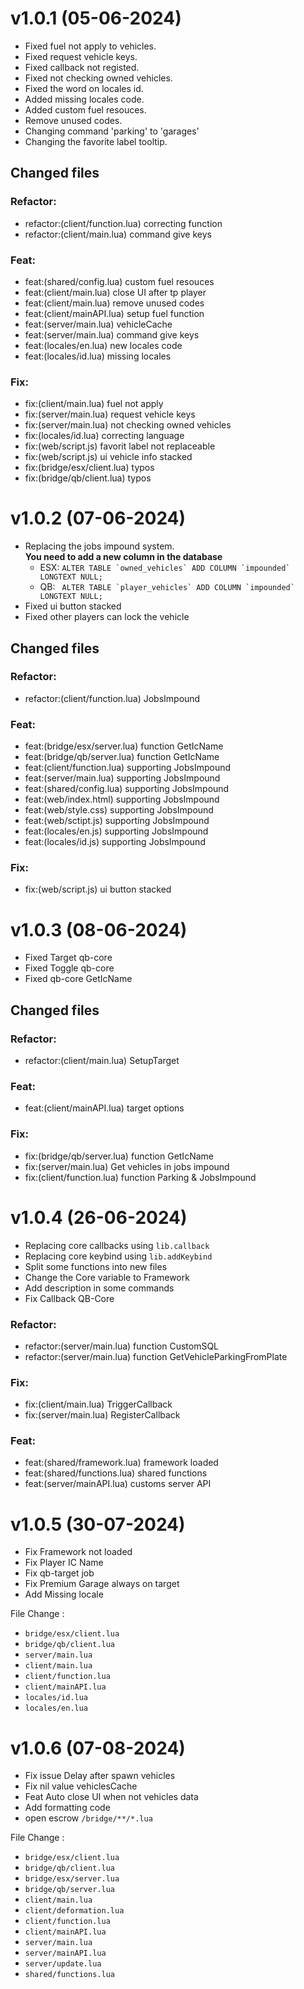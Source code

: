 # v1.0.1 (05-06-2024)

- Fixed fuel not apply to vehicles.
- Fixed request vehicle keys.
- Fixed callback not registed.
- Fixed not checking owned vehicles.
- Fixed the word on locales id.
- Added missing locales code.
- Added custom fuel resouces.
- Remove unused codes.
- Changing command 'parking' to 'garages'
- Changing the favorite label tooltip.

## Changed files

### Refactor:

- refactor:(client/function.lua) correcting function
- refactor:(client/main.lua) command give keys

### Feat:

- feat:(shared/config.lua) custom fuel resouces
- feat:(client/main.lua) close UI after tp player
- feat:(client/main.lua) remove unused codes
- feat:(client/mainAPI.lua) setup fuel function
- feat:(server/main.lua) vehicleCache
- feat:(server/main.lua) command give keys
- feat:(locales/en.lua) new locales code
- feat:(locales/id.lua) missing locales

### Fix:

- fix:(client/main.lua) fuel not apply
- fix:(server/main.lua) request vehicle keys
- fix:(server/main.lua) not checking owned vehicles
- fix:(locales/id.lua) correcting language
- fix:(web/script.js) favorit label not replaceable
- fix:(web/script.js) ui vehicle info stacked
- fix:(bridge/esx/client.lua) typos
- fix:(bridge/qb/client.lua) typos

# v1.0.2 (07-06-2024)

- Replacing the jobs impound system.<br>
  **You need to add a new column in the database**
  - ESX: `` ALTER TABLE `owned_vehicles` ADD COLUMN `impounded` LONGTEXT NULL; ``
  - QB: `` ALTER TABLE `player_vehicles` ADD COLUMN `impounded` LONGTEXT NULL;``
- Fixed ui button stacked
- Fixed other players can lock the vehicle

## Changed files

### Refactor:

- refactor:(client/function.lua) JobsImpound

### Feat:

- feat:(bridge/esx/server.lua) function GetIcName
- feat:(bridge/qb/server.lua) function GetIcName
- feat:(client/function.lua) supporting JobsImpound
- feat:(server/main.lua) supporting JobsImpound
- feat:(shared/config.lua) supporting JobsImpound
- feat:(web/index.html) supporting JobsImpound
- feat:(web/style.css) supporting JobsImpound
- feat:(web/sctipt.js) supporting JobsImpound
- feat:(locales/en.js) supporting JobsImpound
- feat:(locales/id.js) supporting JobsImpound

### Fix:

- fix:(web/script.js) ui button stacked

# v1.0.3 (08-06-2024)

- Fixed Target qb-core
- Fixed Toggle qb-core
- Fixed qb-core GetIcName

## Changed files

### Refactor:

- refactor:(client/main.lua) SetupTarget

### Feat:

- feat:(client/mainAPI.lua) target options

### Fix:

- fix:(bridge/qb/server.lua) function GetIcName
- fix:(server/main.lua) Get vehicles in jobs impound
- fix:(client/function.lua) function Parking & JobsImpound

# v1.0.4 (26-06-2024)

- Replacing core callbacks using `lib.callback`
- Replacing core keybind using `lib.addKeybind`
- Split some functions into new files
- Change the Core variable to Framework
- Add description in some commands
- Fix Callback QB-Core

### Refactor:

- refactor:(server/main.lua) function CustomSQL
- refactor:(server/main.lua) function GetVehicleParkingFromPlate

### Fix:

- fix:(client/main.lua) TriggerCallback
- fix:(server/main.lua) RegisterCallback

### Feat:

- feat:(shared/framework.lua) framework loaded
- feat:(shared/functions.lua) shared functions
- feat:(server/mainAPI.lua) customs server API

# v1.0.5 (30-07-2024)

- Fix Framework not loaded
- Fix Player IC Name
- Fix qb-target job
- Fix Premium Garage always on target
- Add Missing locale

File Change :

- `bridge/esx/client.lua`
- `bridge/qb/client.lua`
- `server/main.lua`
- `client/main.lua`
- `client/function.lua`
- `client/mainAPI.lua`
- `locales/id.lua`
- `locales/en.lua`

# v1.0.6 (07-08-2024)

- Fix issue Delay after spawn vehicles
- Fix nil value vehiclesCache
- Feat Auto close UI when not vehicles data
- Add formatting code
- open escrow `/bridge/**/*.lua`

File Change :

- `bridge/esx/client.lua`
- `bridge/qb/client.lua`
- `bridge/esx/server.lua`
- `bridge/qb/server.lua`
- `client/main.lua`
- `client/deformation.lua`
- `client/function.lua`
- `client/mainAPI.lua`
- `server/main.lua`
- `server/mainAPI.lua`
- `server/update.lua`
- `shared/functions.lua`
